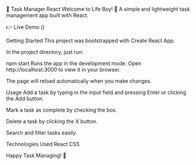📝 Task Manager React
Welcome to Life Boy! 🎉
A simple and lightweight task management app built with React.

👉 Live Demo ()

Getting Started
This project was bootstrapped with Create React App.

In the project directory, just run:

npm start
Runs the app in the development mode.
Open http://localhost:3000 to view it in your browser.

The page will reload automatically when you make changes.

Usage
Add a task by typing in the input field and pressing Enter or clicking the Add button.

Mark a task as complete by checking the box.

Delete a task by clicking the X button.

Search and filter tasks easily.

Technologies Used
React
CSS

Happy Task Managing! 🚀